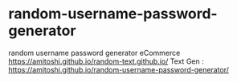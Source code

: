 # random-username-password-generator
random username password generator
eCommerce  https://amitoshi.github.io/random-text.github.io/
Text Gen : https://amitoshi.github.io/random-username-password-generator/

